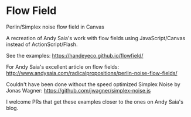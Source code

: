 # Flow Field

Perlin/Simplex noise flow field in Canvas

A recreation of Andy Saia's work with flow fields using JavaScript/Canvas instead of ActionScript/Flash.

See the examples:
https://handeyeco.github.io/flowfield/

For Andy Saia's excellent article on flow fields: http://www.andysaia.com/radicalpropositions/perlin-noise-flow-fields/

Couldn't have been done without the speed optimized Simplex Noise by Jonas Wagner:
https://github.com/jwagner/simplex-noise.js

I welcome PRs that get these examples closer to the ones on Andy Saia's blog.
